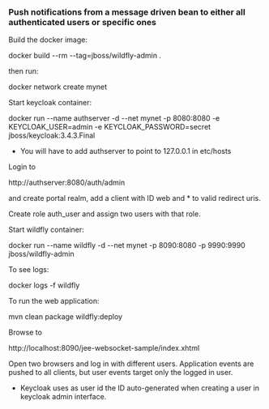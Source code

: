 ### Push notifications from a message driven bean to either all authenticated users or specific ones

Build the docker image:

docker build --rm --tag=jboss/wildfly-admin .

then run:

docker network create mynet

Start keycloak container:

docker run --name authserver -d --net mynet -p 8080:8080 -e KEYCLOAK_USER=admin -e KEYCLOAK_PASSWORD=secret jboss/keycloak:3.4.3.Final

* You will have to add authserver to point to 127.0.0.1 in etc/hosts

Login to 

http://authserver:8080/auth/admin

and create portal realm, add a client with ID web and * to valid redirect uris. 

Create role auth_user and assign two users with that role.

Start wildfly container:

docker run --name wildfly -d --net mynet -p 8090:8080 -p 9990:9990 jboss/wildfly-admin

To see logs:

docker logs -f wildfly

To run the web application:

mvn clean package wildfly:deploy

Browse to 

http://localhost:8090/jee-websocket-sample/index.xhtml

Open two browsers and log in with different users. Application events are pushed to all clients, but user events target only the logged in user.

* Keycloak uses as user id the ID auto-generated when creating a user in keycloak admin interface.

